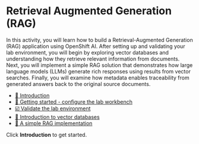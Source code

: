 # Retrieval Augmented Generation (RAG)

In this activity, you will learn how to build a Retrieval-Augmented Generation (RAG) application using OpenShift AI. After setting up and validating your lab environment, you will begin by exploring vector databases and understanding how they retrieve relevant information from documents. Next, you will implement a simple RAG solution that demonstrates how large language models (LLMs) generate rich responses using results from vector searches. Finally, you will examine how metadata enables traceability from generated answers back to the original source documents.

  * [🔭 Introduction](2-rag/0-intro.md)
  * [🌌 Getting started - configure the lab workbench](2-rag/1-getting-started.md)
  * [☑️ Validate the lab environment](2-rag/2-validate-environment.md)
  * [📄 Introduction to vector databases](2-rag/3-vector-databases.md)
  * [🤘 A simple RAG implementation](2-rag/4-simple-rag.md)

Click **Introduction** to get started.
